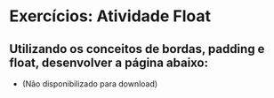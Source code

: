# Exercícios: Atividade Float

## Utilizando os conceitos de bordas, padding e float, desenvolver a página abaixo:
- (Não disponibilizado para download)